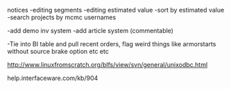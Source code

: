 notices
-editing segments
-editing estimated value
-sort by estimated value
-search projects by mcmc usernames


-add demo inv system
-add article system (commentable)




-Tie into BI table and pull recent orders, flag weird things like armorstarts without source brake option etc etc


http://www.linuxfromscratch.org/blfs/view/svn/general/unixodbc.html


help.interfaceware.com/kb/904
